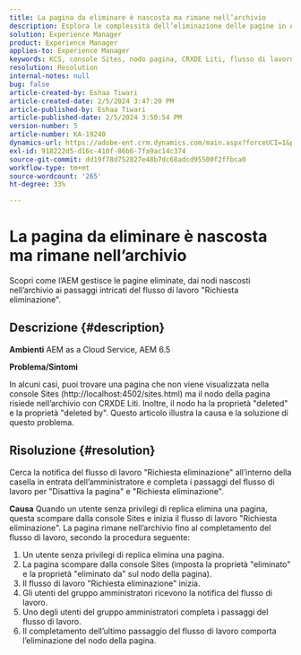 ```yaml
---
title: La pagina da eliminare è nascosta ma rimane nell’archivio
description: Esplora le complessità dell’eliminazione delle pagine in AEM e scopri i nodi nascosti, i flussi di lavoro di "Richiesta eliminazione" e il ruolo dell’amministratore.
solution: Experience Manager
product: Experience Manager
applies-to: Experience Manager
keywords: KCS, console Sites, nodo pagina, CRXDE Liti, flusso di lavoro, archivio
resolution: Resolution
internal-notes: null
bug: false
article-created-by: Eshaa Tiwari
article-created-date: 2/5/2024 3:47:20 PM
article-published-by: Eshaa Tiwari
article-published-date: 2/5/2024 3:50:54 PM
version-number: 5
article-number: KA-19240
dynamics-url: https://adobe-ent.crm.dynamics.com/main.aspx?forceUCI=1&pagetype=entityrecord&etn=knowledgearticle&id=1b997bd2-3dc4-ee11-9079-6045bd006268
exl-id: 918222d5-d16c-410f-86b6-7fa9ac14c374
source-git-commit: dd19f78d752827e48b7dc68adcd95500f2ffbca0
workflow-type: tm+mt
source-wordcount: '265'
ht-degree: 33%

---
```


# La pagina da eliminare è nascosta ma rimane nell’archivio


Scopri come l’AEM gestisce le pagine eliminate, dai nodi nascosti nell’archivio ai passaggi intricati del flusso di lavoro &quot;Richiesta eliminazione&quot;.

## Descrizione {#description}


<b>Ambienti</b>
AEM as a Cloud Service, AEM 6.5

<b>Problema/Sintomi</b>

In alcuni casi, puoi trovare una pagina che non viene visualizzata nella console Sites (http://localhost:4502/sites.html) ma il nodo della pagina risiede nell’archivio con CRXDE Liti. Inoltre, il nodo ha la proprietà &quot;deleted&quot; e la proprietà &quot;deleted by&quot;. Questo articolo illustra la causa e la soluzione di questo problema.


## Risoluzione {#resolution}


Cerca la notifica del flusso di lavoro &quot;Richiesta eliminazione&quot; all’interno della casella in entrata dell’amministratore e completa i passaggi del flusso di lavoro per &quot;Disattiva la pagina&quot; e &quot;Richiesta eliminazione&quot;.

<b>Causa</b>
Quando un utente senza privilegi di replica elimina una pagina, questa scompare dalla console Sites e inizia il flusso di lavoro &quot;Richiesta eliminazione&quot;. La pagina rimane nell’archivio fino al completamento del flusso di lavoro, secondo la procedura seguente:
1. Un utente senza privilegi di replica elimina una pagina.
2. La pagina scompare dalla console Sites (imposta la proprietà &quot;eliminato&quot; e la proprietà &quot;eliminato da&quot; sul nodo della pagina).
3. Il flusso di lavoro &quot;Richiesta eliminazione&quot; inizia.
4. Gli utenti del gruppo amministratori ricevono la notifica del flusso di lavoro.
5. Uno degli utenti del gruppo amministratori completa i passaggi del flusso di lavoro.
6. Il completamento dell’ultimo passaggio del flusso di lavoro comporta l’eliminazione del nodo della pagina.
